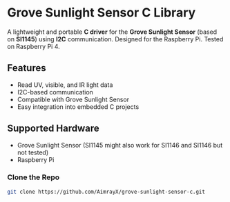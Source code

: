 # Grove Sunlight Sensor C Library

A lightweight and portable **C driver** for the **Grove Sunlight Sensor** (based on **SI1145**) using **I2C** communication. Designed for the Raspberry Pi. Tested on Raspberry Pi 4.

## Features

- Read UV, visible, and IR light data
- I2C-based communication
- Compatible with Grove Sunlight Sensor
- Easy integration into embedded C projects

## Supported Hardware

- Grove Sunlight Sensor (SI1145 might also work for SI1146 and SI1146 but not tested)
- Raspberry Pi

### Clone the Repo

```bash
git clone https://github.com/AimrayX/grove-sunlight-sensor-c.git
